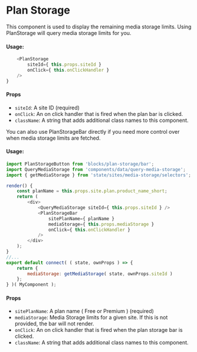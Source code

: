 Plan Storage
==============

This component is used to display the remaining media storage limits. Using PlanStorage
will query media storage limits for you. 

#### Usage:

```javascript
	<PlanStorage
		siteId={ this.props.siteId }
		onClick={ this.onClickHandler } 
	/>
}
```

#### Props

* `siteId`: A site ID (required)
* `onClick`: An on click handler that is fired when the plan bar is clicked.
* `className`: A string that adds additional class names to this component.


You can also use PlanStorageBar directly if you need more control over when
media storage limits are fetched.

#### Usage:

```javascript
import PlanStorageButton from 'blocks/plan-storage/bar';
import QueryMediaStorage from 'components/data/query-media-storage';
import { getMediaStorage } from 'state/sites/media-storage/selectors';

render() {
	const planName = this.props.site.plan.product_name_short;
	return (
		<div>
			<QueryMediaStorage siteId={ this.props.siteId } />
			<PlanStorageBar
				sitePlanName={ planName }
				mediaStorage={ this.props.mediaStorage }
				onClick={ this.onClickHandler }
			/>
		</div>
	);
}
//...
export default connect( ( state, ownProps ) => {
	return {
		mediaStorage: getMediaStorage( state, ownProps.siteId )
	};
} )( MyComponent );
```

#### Props

* `sitePlanName`: A plan name ( Free or Premium ) (required)
* `mediaStorage`: Media Storage limits for a given site. If this is not provided, the bar will not render.
* `onClick`: An on click handler that is fired when the plan storage bar is clicked.
* `className`: A string that adds additional class names to this component.



